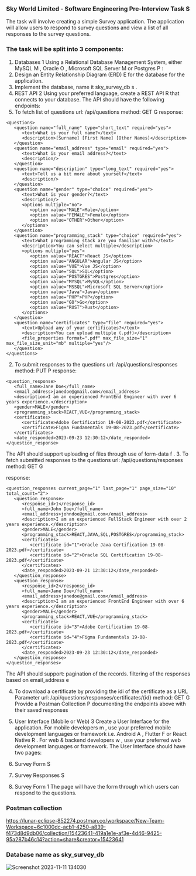 ### Sky World Limited - Software Engineering Pre-Interview Task S

The task will involve creating a simple Survey application. The application will allow users to respond to survey questions and view a list of all responses to the survey
questions.

### The task will be split into 3 components:

1. Databases 1
   Using a Relational Database Management System, either MySQL M , Oracle O , Microsoft SQL Server M or Postgres P :
1. Design an Entity Relationship Diagram (ERD) E for the database for the application.
1. Implement the database, name it sky_survey_db s .
1. REST API 2
   Using your preferred language, create a REST API R that connects to your database.
   The API should have the following endpoints:
1. To fetch list of questions
   url: /api/questions
   method: GET G
   response:

```
<questions>
   <question name="full_name" type="short_text" required="yes">
      <text>What is your full name?</text>
      <description>[Surname] [First Name] [Other Names]</description>
   </question>
   <question name="email_address" type="email" required="yes">
      <text>What is your email address?</text>
      <description/>
   </question>
   <question name="description" type="long_text" required="yes">
      <text>Tell us a bit more about yourself</text>
      <description/>
   </question>
   <question name="gender" type="choice" required="yes">
      <text>What is your gender?</text>
      <description/>
      <options multiple="no">
         <option value="MALE">Male</option>
         <option value="FEMALE">Female</option>
         <option value="OTHER">Other</option>
      </options>
   </question>
   <question name="programming_stack" type="choice" required="yes">
      <text>What programming stack are you familiar with?</text>
      <description>You can select multiple</description>
      <options multiple="yes">
         <option value="REACT">React JS</option>
         <option value="ANGULAR">Angular JS</option>
         <option value="VUE">Vue JS</option>
         <option value="SQL">SQL</option>
         <option value="POSTGRES">Postgres</option>
         <option value="MYSQL">MySQL</option>
         <option value="MSSQL">Microsoft SQL Server</option>
         <option value="Java">Java</option>
         <option value="PHP">PHP</option>
         <option value="GO">Go</option>
         <option value="RUST">Rust</option>
      </options>
   </question>
   <question name="certificates" type="file" required="yes">
      <text>Upload any of your certificates?</text>
      <description>You can upload multiple (.pdf)</description>
      <file_properties format=".pdf" max_file_size="1" max_file_size_unit="mb" multiple="yes"/>
   </question>
</questions>

```

2. To submit responses to the questions
url: /api/questions/responses
method: PUT P
response:

```
<question_response>
   <full_name>Jane Doe</full_name>
   <email_address>janedoe@gmail.com</email_address>
   <description>I am an experienced FrontEnd Engineer with over 6 years experience.</description>
   <gender>MALE</gender>
   <programming_stack>REACT,VUE</programming_stack>
   <certificates>
      <certificate>Adobe Certification 19-08-2023.pdf</certificate>
      <certificate>Figma Fundamentals 19-08-2023.pdf</certificate>
   </certificates>
   <date_responded>2023-09-23 12:30:12</date_responded>
</question_response>

```

The API should support uploading of files through use of form-data f .
3. To fetch submitted responses to the questions
url: /api/questions/responses
method: GET G

response:

```
<question_responses current_page="1" last_page="1" page_size="10" total_count="2">
   <question_response>
      <response_id>1</response_id>
      <full_name>John Doe</full_name>
      <email_address>johndoe@gmail.com</email_address>
      <description>I am an experienced FullStack Engineer with over 2 years experience.</description>
      <gender>MALE</gender>
      <programming_stack>REACT,JAVA,SQL,POSTGRES</programming_stack>
      <certificates>
         <certificate id="1">Oracle Java Certification 19-08-2023.pdf</certificate>
         <certificate id="2">Oracle SQL Certification 19-08-2023.pdf</certificate>
      </certificates>
      <date_responded>2023-09-21 12:30:12</date_responded>
   </question_response>
   <question_response>
      <response_id>2</response_id>
      <full_name>Jane Doe</full_name>
      <email_address>janedoe@gmail.com</email_address>
      <description>I am an experienced FrontEnd Engineer with over 6 years experience.</description>
      <gender>MALE</gender>
      <programming_stack>REACT,VUE</programming_stack>
      <certificates>
         <certificate id="3">Adobe Certification 19-08-2023.pdf</certificate>
         <certificate id="4">Figma Fundamentals 19-08-2023.pdf</certificate>
      </certificates>
      <date_responded>2023-09-23 12:30:12</date_responded>
   </question_response>
</question_responses>

```
The API should support:
pagination of the records.
filtering of the responses based on email_address e

4. To download a certificate by providing the idi of the certificate as a URL Parameter
url: /api/questions/responses/certificates/{id}
method: GET G
Provide a Postman Collection P documenting the endpoints above with their saved responses

3. User Interface (Mobile or Web) 3
Create a User Interface for the application.
For mobile developers m , use your preferred mobile development languages or framework i.e. Android A , Flutter F or React Native R .
For web & backend developers w , use your preferred web development languages or framework.
The User Interface should have two pages:
1. Survey Form S
2. Survey Responses S
1. Survey Form 1
The page will have the form through which users can respond to the questions.

### Postman collection
https://lunar-eclipse-852274.postman.co/workspace/New-Team-Workspace~6c1000dc-acb1-4250-a839-f473d8d9db06/collection/15423641-419a1e1e-af3e-4d46-9425-95a287b46c14?action=share&creator=15423641

### Database name as sky_survey_db

![Screenshot 2023-11-11 134030](https://github.com/kevykibbz/opinion-harbor/assets/56401333/e242d29f-b6d2-4e85-a530-7f19d2f9fa1d)